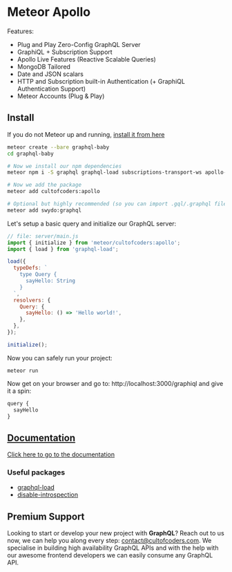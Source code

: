 # Meteor Apollo

Features:

* Plug and Play Zero-Config GraphQL Server
* GraphiQL + Subscription Support
* Apollo Live Features (Reactive Scalable Queries)
* MongoDB Tailored
* Date and JSON scalars
* HTTP and Subscription built-in Authentication (+ GraphiQL Authentication Support)
* Meteor Accounts (Plug & Play)

## Install

If you do not Meteor up and running, [install it from here](https://www.meteor.com/install)

```bash
meteor create --bare graphql-baby
cd graphql-baby

# Now we install our npm dependencies
meteor npm i -S graphql graphql-load subscriptions-transport-ws apollo-live-server apollo-live-client apollo-client apollo-cache-inmemory apollo-link apollo-link-http apollo-link-ws express apollo-server-express uuid graphql-subscriptions body-parser graphql-tools graphql-type-json

# Now we add the package
meteor add cultofcoders:apollo

# Optional but highly recommended (so you can import .gql/.graphql files)
meteor add swydo:graphql
```

Let's setup a basic query and initialize our GraphQL server:

```js
// file: server/main.js
import { initialize } from 'meteor/cultofcoders:apollo';
import { load } from 'graphql-load';

load({
  typeDefs: `
    type Query {
      sayHello: String
    }
  `,
  resolvers: {
    Query: {
      sayHello: () => 'Hello world!',
    },
  },
});

initialize();
```

Now you can safely run your project:

```
meteor run
```

Now get on your browser and go to: http://localhost:3000/graphiql and give it a spin:

```js
query {
  sayHello
}
```

## [Documentation](docs/table-of-contents.md)

[Click here to go to the documentation](docs/table-of-contents.md)

### Useful packages

* [graphql-load](https://www.npmjs.com/package/graphql-load?activeTab=readme)
* [disable-introspection](https://github.com/helfer/graphql-disable-introspection)

## Premium Support

Looking to start or develop your new project with **GraphQL**? Reach out to us now, we can help you along every step: contact@cultofcoders.com. We specialise in building high availability GraphQL APIs and with the help with our awesome frontend developers we can easily consume any GraphQL API.
